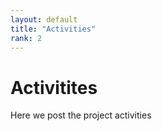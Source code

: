 ```yaml
---
layout: default
title: "Activities"
rank: 2
---
```


# Activitites
Here we post the project activities
